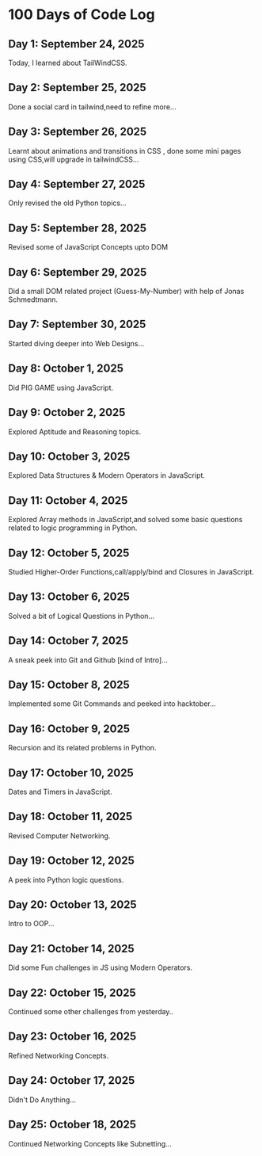 # 100 Days of Code Log

## Day 1: September 24, 2025
Today, I learned about TailWindCSS.

## Day 2: September 25, 2025
Done a social card in tailwind,need to refine more...

## Day 3: September 26, 2025
Learnt about animations and transitions in CSS , done some mini pages using CSS,will upgrade in tailwindCSS...

## Day 4: September 27, 2025
Only revised the old Python topics...

## Day 5: September 28, 2025
Revised some of JavaScript Concepts upto DOM

## Day 6: September 29, 2025
Did a small DOM related project (Guess-My-Number) with help of Jonas Schmedtmann.

## Day 7: September 30, 2025
Started diving deeper into Web Designs...

## Day 8: October 1, 2025
Did PIG GAME using JavaScript.

## Day 9: October 2, 2025
Explored Aptitude and Reasoning topics.

## Day 10: October 3, 2025
Explored Data Structures & Modern Operators in JavaScript.

## Day 11: October 4, 2025
Explored Array methods in JavaScript,and solved some basic questions related to logic programming in Python.

## Day 12: October 5, 2025
Studied Higher-Order Functions,call/apply/bind and Closures in JavaScript.

## Day 13: October 6, 2025
Solved a bit of Logical Questions in Python...

## Day 14: October 7, 2025
A sneak peek into Git and Github [kind of Intro]...

## Day 15: October 8, 2025
Implemented some Git Commands and peeked into hacktober...

## Day 16: October 9, 2025
Recursion and its related problems in Python.

## Day 17: October 10, 2025
Dates and Timers in JavaScript.

## Day 18: October 11, 2025
Revised Computer Networking.

## Day 19: October 12, 2025
A peek into Python logic questions.

## Day 20: October 13, 2025
Intro to OOP...

## Day 21: October 14, 2025
Did some Fun challenges in JS using Modern Operators.

## Day 22: October 15, 2025
Continued some other challenges from yesterday..

## Day 23: October 16, 2025
Refined Networking Concepts.

## Day 24: October 17, 2025
Didn't Do Anything...

## Day 25: October 18, 2025
Continued Networking Concepts like Subnetting...